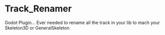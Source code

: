 # Track_Renamer
Godot Plugin... Ever needed to rename all the track in your lib to mach your Skeleton3D or GeneralSkeleton
